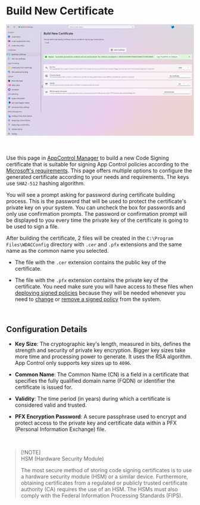 # Build New Certificate

<div align="center">

<img src="https://raw.githubusercontent.com/HotCakeX/.github/refs/heads/main/Pictures/PNG%20and%20JPG/AppControl%20Manager%20page%20screenshots/Build%20New%20Certificate.png" alt="AppControl Manager Application's Build New Certificate Page">

</div>

<br>

<br>

Use this page in [AppControl Manager](https://github.com/HotCakeX/Harden-Windows-Security/wiki/AppControl-Manager) to build a new Code Signing certificate that is suitable for signing App Control policies according to the [Microsoft's requirements](https://learn.microsoft.com/en-us/windows/security/application-security/application-control/app-control-for-business/deployment/use-signed-policies-to-protect-appcontrol-against-tampering). This page offers multiple options to configure the generated certificate according to your needs and requirements. The keys use `SHA2-512` hashing algorithm.

You will see a prompt asking for password during certificate building process. This is the password that will be used to protect the certificate's private key on your system. You can uncheck the box for passwords and only use confirmation prompts. The password or confirmation prompt will be displayed to you every time the private key of the certificate is going to be used to sign a file.

After building the certificate, 2 files will be created in the `C:\Program Files\WDACConfig` directory with `.cer` and `.pfx` extensions and the same name as the common name you selected.

   * The file with the `.cer` extension contains the public key of the certificate.

   * The file with the `.pfx` extension contains the private key of the certificate. You need make sure you will have access to these files when [deploying signed policies](https://github.com/HotCakeX/Harden-Windows-Security/wiki/Deploy-App-Control-Policy#configuration-details-for-signed-deployment) because they will be needed whenever you need to [change](https://github.com/HotCakeX/Harden-Windows-Security/wiki/Allow-New-Apps) or [remove a signed policy](https://github.com/HotCakeX/Harden-Windows-Security/wiki/System-Information#removing-signed-base-policies) from the system.

<br>

## Configuration Details

* **Key Size**: The cryptographic key's length, measured in bits, defines the strength and security of private key encryption. Bigger key sizes take more time and processing power to generate. It uses the RSA algorithm. App Control only supports key sizes up to `4096`.

* **Common Name**: The Common Name (CN) is a field in a certificate that specifies the fully qualified domain name (FQDN) or identifier the certificate is issued for.

* **Validity**: The time period (in years) during which a certificate is considered valid and trusted.

* **PFX Encryption Password**: A secure passphrase used to encrypt and protect access to the private key and certificate data within a PFX (Personal Information Exchange) file.

<br>

> [!NOTE]\
> HSM (Hardware Security Module)
>
> The most secure method of storing code signing certificates is to use a hardware security module (HSM) or a similar device. Furthermore, obtaining certificates from a regulated or publicly trusted certificate authority (CA) requires the use of an HSM. The HSMs must also comply with the Federal Information Processing Standards (FIPS).

<br>
